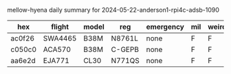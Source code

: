 mellow-hyena daily summary for 2024-05-22-anderson1-rpi4c-adsb-1090

|hex|flight|model|reg|emergency|mil|weirdo|
|--|--|--|--|--|--|--|
|ac0f26|SWA4465|B38M|N8761L|none|F|F|
|c050c0|ACA570|B38M|C-GEPB|none|F|F|
|aa6e2d|EJA771|CL30|N771QS|none|F|F|
